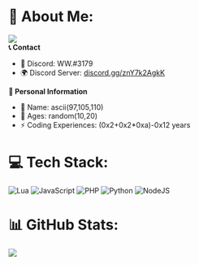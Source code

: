 # 💫 About Me:
![](https://komarev.com/ghpvc/?username=xN3k0x)<br>
**📞 Contact**
- 💬 Discord: WW.#3179<br>
- 🌍 Discord Server: [discord.gg/znY7k2AgkK](https://discord.gg/znY7k2AgkK)

**📃 Personal Information**
- 🧑 Name: ascii(97,105,110)<br>
- 🌱 Ages: random(10,20)<br>
- ⚡ Coding Experiences: (0x2+0x2*0xa)-0x12 years

# 💻 Tech Stack:
![Lua](https://img.shields.io/badge/lua-%232C2D72.svg?style=for-the-badge&logo=lua&logoColor=white) ![JavaScript](https://img.shields.io/badge/javascript-%23323330.svg?style=for-the-badge&logo=javascript&logoColor=%23F7DF1E) ![PHP](https://img.shields.io/badge/php-%23777BB4.svg?style=for-the-badge&logo=php&logoColor=white) ![Python](https://img.shields.io/badge/python-3670A0?style=for-the-badge&logo=python&logoColor=ffdd54) ![NodeJS](https://img.shields.io/badge/node.js-6DA55F?style=for-the-badge&logo=node.js&logoColor=white)
# 📊 GitHub Stats:
![](https://github-readme-stats.vercel.app/api?username=xN3k0x&theme=dark&hide_border=false&include_all_commits=false&count_private=false)<br/>
